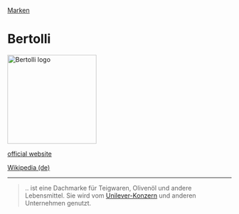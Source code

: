 [Marken](../marken.html)   

# Bertolli

<img src="https://upload.wikimedia.org/wikipedia/it/a/a9/Logo_Bertolli.png" height="200" alt="Bertolli logo">

<a target="_blank" href="http://www.bertolli.de/">official website</a>   

<a target="_blank" href="https://de.wikipedia.org/wiki/Bertolli_(Marke)">Wikipedia (de)</a>   

---

> ..  ist eine Dachmarke für Teigwaren, Olivenöl und andere Lebensmittel. Sie wird vom [Unilever-Konzern](../konzerne/unilever.html) und anderen Unternehmen genutzt.
